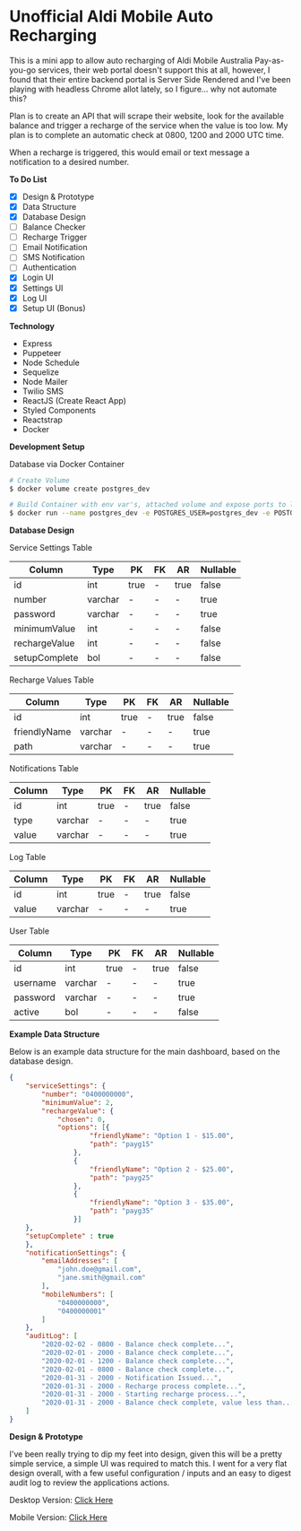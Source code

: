 # Unofficial Aldi Mobile Auto Recharging

This is a mini app to allow auto recharging of Aldi Mobile Australia Pay-as-you-go services, their web portal doesn't support this at all, however, I found that their entire backend portal is Server Side Rendered and I've been playing with headless Chrome allot lately, so I figure... why not automate this?

Plan is to create an API that will scrape their website, look for the available balance and trigger a recharge of the service when the value is too low. My plan is to complete an automatic check at 0800, 1200 and 2000 UTC time.

When a recharge is triggered, this would email or text message a notification to a desired number.

**To Do List**

- [x] Design & Prototype
- [x] Data Structure
- [x] Database Design
- [ ] Balance Checker
- [ ] Recharge Trigger
- [ ] Email Notification
- [ ] SMS Notification
- [ ] Authentication
- [X] Login UI
- [X] Settings UI
- [X] Log UI
- [X] Setup UI (Bonus)

**Technology**

- Express
- Puppeteer
- Node Schedule
- Sequelize
- Node Mailer
- Twilio SMS
- ReactJS (Create React App)
- Styled Components
- Reactstrap
- Docker

**Development Setup**

Database via Docker Container

```sh
# Create Volume
$ docker volume create postgres_dev

# Build Container with env var's, attached volume and expose ports to localhost
$ docker run --name postgres_dev -e POSTGRES_USER=postgres_dev -e POSTGRES_PASSWORD=postgres_dev -v postgres_dev:/var/lib/postgresql/data -p 5432:5432 -d postgres

```

**Database Design**

Service Settings Table

| Column        | Type    | PK   | FK  | AR   | Nullable |
| ------------- | ------- | ---- | --- | ---- | -------- |
| id            | int     | true | -   | true | false    |
| number        | varchar | -    | -   | -    | true     |
| password      | varchar | -    | -   | -    | true     |
| minimumValue  | int     | -    | -   | -    | false    |
| rechargeValue | int     | -    | -   | -    | false    |
| setupComplete | bol     | -    | -   | -    | false    |

Recharge Values Table

| Column       | Type    | PK   | FK  | AR   | Nullable |
| ------------ | ------- | ---- | --- | ---- | -------- |
| id           | int     | true | -   | true | false    |
| friendlyName | varchar | -    | -   | -    | true     |
| path         | varchar | -    | -   | -    | true     |

Notifications Table

| Column | Type    | PK   | FK  | AR   | Nullable |
| ------ | ------- | ---- | --- | ---- | -------- |
| id     | int     | true | -   | true | false    |
| type   | varchar | -    | -   | -    | true     |
| value  | varchar | -    | -   | -    | true     |

Log Table

| Column | Type    | PK   | FK  | AR   | Nullable |
| ------ | ------- | ---- | --- | ---- | -------- |
| id     | int     | true | -   | true | false    |
| value  | varchar | -    | -   | -    | true     |

User Table

| Column   | Type    | PK   | FK  | AR   | Nullable |
| -------- | ------- | ---- | --- | ---- | -------- |
| id       | int     | true | -   | true | false    |
| username | varchar | -    | -   | -    | true     |
| password | varchar | -    | -   | -    | true     |
| active   | bol     | -    | -   | -    | false    |

**Example Data Structure**

Below is an example data structure for the main dashboard, based on the database design.

```JSON
{
	"serviceSettings": {
		"number": "0400000000",
		"minimumValue": 2,
		"rechargeValue": {
			"chosen": 0,
			"options": [{
					"friendlyName": "Option 1 - $15.00",
					"path": "payg15"
				},
				{
					"friendlyName": "Option 2 - $25.00",
					"path": "payg25"
				},
				{
					"friendlyName": "Option 3 - $35.00",
					"path": "payg35"
				}]
    },
    "setupComplete" : true
	},
	"notificationSettings": {
		"emailAddresses": [
			"john.doe@gmail.com",
			"jane.smith@gmail.com"
		],
		"mobileNumbers": [
			"0400000000",
			"0400000001"
		]
	},
	"auditLog": [
		"2020-02-02 - 0800 - Balance check complete...",
		"2020-02-01 - 2000 - Balance check complete...",
		"2020-02-01 - 1200 - Balance check complete...",
		"2020-02-01 - 0800 - Balance check complete...",
		"2020-01-31 - 2000 - Notification Issued...",
		"2020-01-31 - 2000 - Recharge process complete...",
		"2020-01-31 - 2000 - Starting recharge process...",
		"2020-01-31 - 2000 - Balance check complete, value less than..."
	]
}
```

**Design & Prototype**

I've been really trying to dip my feet into design, given this will be a pretty simple service, a simple UI was required to match this. I went for a very flat design overall, with a few useful configuration / inputs and an easy to digest audit log to review the applications actions.

Desktop Version: [Click Here](https://www.figma.com/proto/esZRwgcc6qULeIpf2ph0kz/Unofficial-Pay-As-You-Go-Automatic-Recharge-Service?node-id=7%3A23&scaling=min-zoom)

Mobile Version: [Click Here](https://www.figma.com/proto/esZRwgcc6qULeIpf2ph0kz/Unofficial-Pay-As-You-Go-Automatic-Recharge-Service?node-id=8%3A15&scaling=scale-down)
